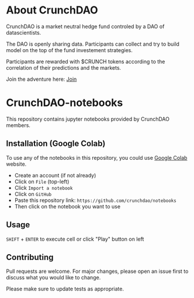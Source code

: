 # About CrunchDAO

CrunchDAO is a market neutral hedge fund controled by a DAO of datascientists.

The DAO is openly sharing data. Participants can collect and try to build model on the top of the fund investement strategies.

Participants are rewarded with $CRUNCH tokens according to the correlation of their predictions and the markets.

Join the adventure here: [Join](https://tournament.crunchdao.com/)

# CrunchDAO-notebooks

This repository contains jupyter notebooks provided by CrunchDAO members.

## Installation (Google Colab)

To use any of the notebooks in this repository, you could use [Google Colab](https://colab.research.google.com/) website.

- Create an account (if not already)
- Click on `File` (top-left)
- Click `Import a notebook`
- Click on `GitHub`
- Paste this repository link: `https://github.com/crunchdao/notebooks`
- Then click on the notebook you want to use

## Usage

`SHIFT` + `ENTER` to execute cell or click "Play" button on left

## Contributing

Pull requests are welcome. For major changes, please open an issue first to discuss what you would like to change.

Please make sure to update tests as appropriate.

